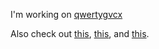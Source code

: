I'm working on [qwertygvcx](/qwertygvcx/site)

Also check out [this](https://github.com/iTODDLERS-BTFO/iToddlers-BTFO), [this](https://github.com/dhg/Skeleton), and [this](https://github.com/nbeaver/why-linux-is-better).
